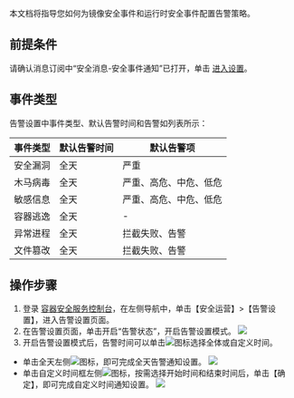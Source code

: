 本文档将指导您如何为镜像安全事件和运行时安全事件配置告警策略。

## 前提条件
请确认消息订阅中“安全消息-安全事件通知”已打开，单击 [进入设置](https://console.cloud.tencent.com/message/subscription)。

## 事件类型
告警设置中事件类型、默认告警时间和告警如列表所示： 

| 事件类型 | 默认告警时间 | 默认告警项             |
| -------- | ------------ | ---------------------- |
| 安全漏洞 | 全天         | 严重                   |
| 木马病毒 | 全天         | 严重、高危、中危、低危 |
| 敏感信息 | 全天         | 严重、高危、中危、低危 |
| 容器逃逸 | 全天         | -                      |
| 异常进程 | 全天         | 拦截失败、告警         |
| 文件篡改 | 全天         | 拦截失败、告警         |

## 操作步骤
1. 登录 [容器安全服务控制台](https://console.cloud.tencent.com/tcss)，在左侧导航中，单击【安全运营】>【告警设置】，进入告警设置页面。
2. 在告警设置页面，单击开启“告警状态”，开启告警设置模式。
![](https://main.qcloudimg.com/raw/9d4861a5ac970b7d424be13af0f092b0.png)
3. 开启告警设置模式后，告警时间可以单击![](https://main.qcloudimg.com/raw/f03c476d56766d47f8a37addc74c7d6b.png)图标选择全体或自定义时间。
 - 单击全天左侧![](https://main.qcloudimg.com/raw/f03c476d56766d47f8a37addc74c7d6b.png)图标，即可完成全天告警通知设置。
![](https://main.qcloudimg.com/raw/d0308e5ac0148dfed64508b70ad64acf.png) 
 - 单击自定义时间框左侧![](https://main.qcloudimg.com/raw/f03c476d56766d47f8a37addc74c7d6b.png)图标，按需选择开始时间和结束时间后，单击【确定】，即可完成自定义时间通知设置。
![](https://main.qcloudimg.com/raw/1b62a402d420ef7a24c647385dd46948.png)

